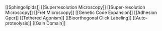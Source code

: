 [[Sphingolipids]]
[[Superresolution Microscopy]]
[[Super-resolution Microscopy]]
[[Fret Microscopy]]
[[Genetic Code Expansion]]
[[Adhesion Gpcr]]
[[Tethered Agonism]]
[[Bioorthogonal Click Labeling]]
[[Auto-proteolysis]]
[[Gain Domain]]
